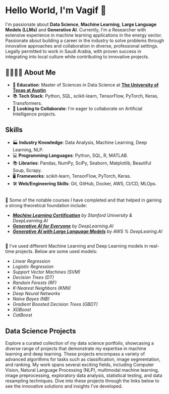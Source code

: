 # Hello World, I'm Vagif 👋

 I'm passionate about __Data Science__, __Machine Learning__, __Large Language Models (LLMs)__ and __Generative AI__. 
Currently, I'm a Researcher with extensive experience in machine learning applications in the energy sector. Passionate about building a career in the industry to solve problems through innovative approaches and collaboration in diverse, professional settings. Legally permitted to work in Saudi Arabia, with proven success in integrating into local culture while contributing to innovative projects.


## 👨‍🎓🙋‍♂️ About Me

- 📖 **Education**: Master of Sciences in Data Science at [__The University of Texas at Austin__](https://www.utexas.edu/)
- 📚 **Tech Stack**: Python, SQL, scikit-learn, TensorFlow, PyTorch, Keras, Transformers.
- 🤔 **Looking to Collaborate**: I'm eager to collaborate on Artificial Intelligence projects.

## Skills

- 🏭 **Industry Knowledge**: Data Analysis, Machine Learning, Deep Learning, NLP.
- 💻 **Programming Languages**: Python, SQL, R, MATLAB.
- 📚 **Libraries**: Pandas, NumPy, SciPy, Seaborn, Matplotlib, Beautiful Soup, Scrapy.
- 🖥️ **Frameworks**: scikit-learn, TensorFlow, PyTorch, Keras.
- 🛠️ **Web/Engineering Skills**: Git, GitHub, Docker, AWS, CI/CD, MLOps.

## 
🔭 Some of the notable courses I have completed and that helped in gaining a strong theoretical foundation include: 
* *[__Machine Learning Certification__](https://www.coursera.org/account/accomplishments/specialization/NUFPJDFE37QK) by Stanford University & DeepLearning.AI*
* *[__Generative AI for Everyone__](https://www.coursera.org/account/accomplishments/verify/Q9J5C4LFS88G?utm_source=link&utm_medium=certificate&utm_content=cert_image&utm_campaign=sharing_cta&utm_product=course) by DeepLearning.AI*
* *[__Generative AI with Large Language Models__](https://www.coursera.org/account/accomplishments/verify/926L9QDQMJQ8?utm_source=link&utm_medium=certificate&utm_content=cert_image&utm_campaign=sharing_cta&utm_product=course) by AWS % DeepLearing.AI*


##
🔭 I've used different Machine Learning and Deep Learning models in real-time projects. Below are some used models:

* *Linear Regression*
* *Logistic Regression*
* *Support Vector Machines (SVM)*
* *Decision Trees (DT)*
* *Random Forests (RF)*
* *K-Nearest Neighbors (KNN)*
* *Deep Neural Networks*
* *Naive Bayes (NB)*
* *Gradient Boosted Decision Trees (GBDT)*
* *XGBoost*
* *CatBoost*
  
## Data Science Projects

Explore a curated collection of my data science portfolio, showcasing a diverse range of projects that demonstrate my expertise in machine learning and deep learning. These projects encompass a variety of advanced algorithms for tasks such as classification, image segmentation, and ranking. My work spans several exciting fields, including Computer Vision, Natural Language Processing (NLP), multimodal machine learning, image preprocessing, exploratory data analysis, statistical testing, and data resampling techniques. Dive into these projects through the links below to see the innovative solutions and insights I've developed.

<!--
**vsuleymanov/vsuleymanov** is a ✨ _special_ ✨ repository because its `README.md` (this file) appears on your GitHub profile.

Here are some ideas to get you started:

- 🔭 I’m currently working on ...
- 🌱 I’m currently learning ...
- 👯 I’m looking to collaborate on ...
- 🤔 I’m looking for help with ...
- 💬 Ask me about ...
- 📫 How to reach me: ...
- 😄 Pronouns: ...
- ⚡ Fun fact: ...
-->
